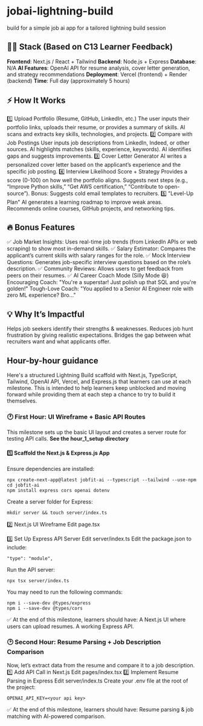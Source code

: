 # jobai-lightning-build
build for a simple job ai app for a tailored lightning build session

## 👨‍💻 Stack (Based on C13 Learner Feedback)
**Frontend**: Next.js / React + Tailwind
**Backend**: Node.js + Express
**Database**: N/A
**AI Features**: OpenAI API for resume analysis, cover letter generation, and strategy recommendations
**Deployment**: Vercel (frontend) + Render (backend)
**Time**: Full day (approximately 5 hours)

## ⚡ How It Works
1️⃣ Upload Portfolio (Resume, GitHub, LinkedIn, etc.)
The user inputs their portfolio links, uploads their resume, or provides a summary of skills.
AI scans and extracts key skills, technologies, and projects.
2️⃣ Compare with Job Postings
User inputs job descriptions from LinkedIn, Indeed, or other sources.
AI highlights matches (skills, experience, keywords).
AI identifies gaps and suggests improvements.
3️⃣ Cover Letter Generator
AI writes a personalized cover letter based on the applicant’s experience and the specific job posting.
4️⃣ Interview Likelihood Score + Strategy
Provides a score (0-100) on how well the portfolio aligns.
Suggests next steps (e.g., “Improve Python skills,” “Get AWS certification,” “Contribute to open-source”).
Bonus: Suggests cold email templates to recruiters.
5️⃣ "Level-Up Plan"
AI generates a learning roadmap to improve weak areas.
Recommends online courses, GitHub projects, and networking tips.

## 🔥 Bonus Features
✅ Job Market Insights:
Uses real-time job trends (from LinkedIn APIs or web scraping) to show most in-demand skills.
✅ Salary Estimator:
Compares the applicant’s current skills with salary ranges for the role.
✅ Mock Interview Questions:
Generates job-specific interview questions based on the role’s description.
✅ Community Reviews:
Allows users to get feedback from peers on their resumes.
✅ AI Career Coach Mode (Silly Mode 😆)
Encouraging Coach: "You're a superstar! Just polish up that SQL and you're golden!"
Tough-Love Coach: "You applied to a Senior AI Engineer role with zero ML experience? Bro..."

## 💡 Why It’s Impactful
Helps job seekers identify their strengths & weaknesses.
Reduces job hunt frustration by giving realistic expectations.
Bridges the gap between what recruiters want and what applicants offer.

## Hour-by-hour guidance
Here's a structured Lightning Build scaffold with Next.js, TypeScript, Tailwind, OpenAI API, Vercel, and Express.js that learners can use at each milestone. This is intended to help learners keep unblocked and moving forward while providing them at each step a chance to try to build it themselves. 

### 🕐 First Hour: UI Wireframe + Basic API Routes
This milestone sets up the basic UI layout and creates a server route for testing API calls. **See the hour_1_setup directory**
#### 1️⃣ Scaffold the Next.js & Express.js App
Ensure dependencies are installed:
```
npx create-next-app@latest jobfit-ai --typescript --tailwind --use-npm
cd jobfit-ai
npm install express cors openai dotenv
```
Create a server folder for Express:
```
mkdir server && touch server/index.ts
```

2️⃣ Next.js UI Wireframe
Edit page.tsx

3️⃣ Set Up Express API Server
Edit server/index.ts
Edit the package.json to include:
```
"type": "module",
```
Run the API server:
```
npx tsx server/index.ts
```
You may need to run the following commands: 
```
npm i --save-dev @types/express
npm i --save-dev @types/cors
```

✅ At the end of this milestone, learners should have:
A Next.js UI where users can upload resumes.
A working Express API.

### 🕑 Second Hour: Resume Parsing + Job Description Comparison
Now, let’s extract data from the resume and compare it to a job description.
1️⃣ Add API Call in Next.js
Edit pages/index.tsx
2️⃣ Implement Resume Parsing in Express
Edit server/index.ts
Create your .env file at the root of the project:
```
OPENAI_API_KEY=<your api key>
```

✅ At the end of this milestone, learners should have:
Resume parsing & job matching with AI-powered comparison.